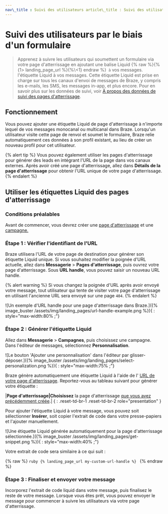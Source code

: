 ```yaml
---
nav\_title : Suivi des utilisateurs article\_title : Suivi des utilisateurs à travers la description d'un formulaire : "Découvrez comment identifier les utilisateurs qui soumettent un formulaire via votre page de destination en ajoutant une étiquette Liquid à vos messages." page\_order : 2
---
```


# Suivi des utilisateurs par le biais d'un formulaire

> Apprenez à suivre les utilisateurs qui soumettent un formulaire via votre page d'atterrissage en ajoutant une balise Liquid {% raw %}{%{1> landing\_page\_url %}{%\\<1} endraw %}` à` vos messages. l'étiquette Liquid à vos messages. Cette étiquette Liquid est prise en charge sur tous les canaux d'envoi de messages de Braze, y compris les e-mails, les SMS, les messages in-app, et plus encore. Pour en savoir plus sur les données de suivi, voir [À propos des données de suivi des pages d'atterrissage]({{site.baseurl}}/user_guide/engagement_tools/landing_pages/about_tracking_data).

## Fonctionnement

Vous pouvez ajouter une étiquette Liquid de page d'atterrissage à n'importe lequel de vos messages monocanal ou multicanal dans Braze. Lorsqu'un utilisateur visite cette page de renvoi et soumet le formulaire, Braze relie automatiquement ces données à son profil existant, au lieu de créer un nouveau profil pour cet utilisateur.

{% alert tip %} Vous pouvez également utiliser les pages d'atterrissage pour générer des leads en intégrant l'URL de la page dans vos canaux externes. Après avoir créé une page d'atterrissage, allez dans **Détails de la page d'atterrissage** pour obtenir l'URL unique de votre page d'atterrissage. {% endalert %}

## Utiliser les étiquettes Liquid des pages d'atterrissage

### Conditions préalables

Avant de commencer, vous devrez créer une [page d'atterrissage]({{site.baseurl}}/user_guide/engagement_tools/landing_pages/creating_pages/) et une [campagne.]({{site.baseurl}}/user_guide/engagement_tools/campaigns/building_campaigns/creating_campaign/)

### Étape 1 : Vérifier l'identifiant de l'URL

Braze utilisera l'URL de votre page de destination pour générer son étiquette Liquid unique. Si vous souhaitez modifier la poignée d'URL actuelle, allez dans **Messagerie** > **Pages d'atterrissage**, puis ouvrez votre page d'atterrissage. Sous **URL handle**, vous pouvez saisir un nouveau URL handle.

{% alert warning %} Si vous changez la poignée d'URL après avoir envoyé votre message, tout utilisateur qui tente de visiter votre page d'atterrissage en utilisant l'ancienne URL sera envoyé sur une page `404`. {% endalert %}

\![Un exemple d'URL handle pour une page d'atterrissage dans Braze.\]({% image\_buster /assets/img/landing\_pages/url-handle-example.png %}){ : style="max-width:80% ;"}

### Étape 2 : Générer l'étiquette Liquid

Allez dans **Messagerie** > **Campagnes**, puis choisissez une campagne. Dans l'éditeur de messages, sélectionnez **Personnalisation**.

\![Le bouton 'Ajouter une personnalisation' dans l'éditeur par glisser-déposer.\]({% image\_buster /assets/img/landing\_pages/select-personalization.png %}){ : style="max-width:75% ;"}

Braze génère automatiquement une étiquette Liquid à l'aide de l' [URL de votre page d'atterrissage](#step-1-verify-your-url-handle). Reportez-vous au tableau suivant pour générer votre étiquette :

|**Page d'atterrissage|Choisissez** la page d'atterrissage [que vous avez précédemment créée](#prerequisites).| { : .reset-td-br-1 .reset-td-br-2 role="presentation" }

Pour ajouter l'étiquette Liquid à votre message, vous pouvez soit sélectionner **Insérer**, soit copier l'extrait de code dans votre presse-papiers et l'ajouter manuellement.

\![Une étiquette Liquid générée automatiquement pour la page d'atterrissage sélectionnée.\]({% image\_buster /assets/img/landing\_pages/get-snippet.png %}){ : style="max-width:40% ;"}

Votre extrait de code sera similaire à ce qui suit :

{% raw %} ```ruby {% landing_page_url my-custom-url-handle %} ``` {% endraw %}

### Étape 3 : Finaliser et envoyer votre message

Incorporez l'extrait de code liquid dans votre message, puis finalisez le reste de votre message. Lorsque vous êtes prêt, vous pouvez envoyer le message pour commencer à suivre les utilisateurs via votre page d'atterrissage.
